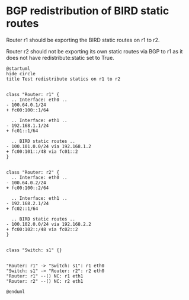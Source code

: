 # BGP redistribution of BIRD static routes

Router r1 should be exporting the BIRD static routes on r1 to r2.

Router r2 should not be exporting its own static routes via BGP to r1 as it does not have redistribute:static set to True.


```plantuml
@startuml
hide circle
title Test redistribute statics on r1 to r2


class "Router: r1" {
  .. Interface: eth0 ..
- 100.64.0.1/24
+ fc00:100::1/64

  .. Interface: eth1 ..
- 192.168.1.1/24
+ fc01::1/64

  .. BIRD static routes ..
- 100.101.0.0/24 via 192.168.1.2
+ fc00:101::/48 via fc01::2
}


class "Router: r2" {
  .. Interface: eth0 ..
- 100.64.0.2/24
+ fc00:100::2/64

  .. Interface: eth1 ..
- 192.168.2.1/24
+ fc02::1/64

  .. BIRD static routes ..
- 100.102.0.0/24 via 192.168.2.2
+ fc00:102::/48 via fc02::2
}


class "Switch: s1" {}


"Router: r1" -> "Switch: s1": r1 eth0
"Switch: s1" -> "Router: r2": r2 eth0
"Router: r1" --() NC: r1 eth1
"Router: r2" --() NC: r2 eth1

@enduml
```
